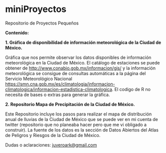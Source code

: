 # miniProyectos
Repositorio de Proyectos Pequeños

**Contenido:**

**1. Gráfica de disponibilidad de información meteorológica de la Ciudad de México.**

Gráfica que nos permite observar los datos disponibles de información meteorológica en la Ciudad de México. El catálogo de estaciones se puede obtener de http://www.conabio.gob.mx/informacion/gis/ y la información meteorológica se consigue de consultas automáticas a la página del Servicio Meteorológico Nacional https://smn.cna.gob.mx/es/climatologia/informacion-climatologica/informacion-estadistica-climatologica. El codigo de R no necesita de bases o extras para generar la gráfica. 

**2. Repositorio Mapa de Precipitación de la Ciudad de México.**

Este Repositorio incluye los pasos para realizar el mapa de distribución anual de lluvias de la Ciudad de México que se puede ver en mi cuenta de twitter (repositorio que no planeaba hacer pero que me vi obligado a construir). La fuente de los datos es la sección de Datos Abiertos del Atlas de Peligros y Riesgos de la Ciudad de México.

Dudas o aclaraciones: juveroark@gmail.com
